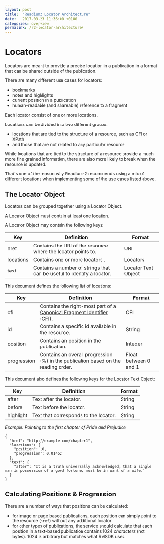 ```yaml
---
layout: post
title:  "Readium2 Locator Architecture"
date:   2017-03-23 11:36:00 +0100
categories: overview
permalink: /r2-locator-architecture/
---
```


# Locators

Locators are meant to provide a precise location in a publication in a format that can be shared outside of the publication.

There are many different use cases for locators:

* bookmarks
* notes and highlights
* current position in a publication
* human-readable (and shareable) reference to a fragment

Each locator consist of one or more locations.

Locations can be divided into two different groups:

* locations that are tied to the structure of a resource, such as CFI or XPath
* and those that are not related to any particular resource

While locations that are tied to the structure of a resource provide a much more fine grained information, there are also more likely to break when the resource is updated.

That's one of the reason why Readium-2 recommends using a mix of different locations when implementing some of the use cases listed above.


## The Locator Object

Locators can be grouped together using a Locator Object.

A Locator Object must contain at least one location.

A Locator Object may contain the following keys:

| Key  | Definition | Format |
| ---- | ---------- | ------ | 
| href  | Contains the URI of the resource where the locator points to. | URI |
| locations  | Contains one or more locators . | Locators |
| text  | Contains a number of strings that can be useful to identify a locator.  | Locator Text Object |

This document defines the following list of locations:

| Key  | Definition | Format |
| ---- | ---------- | ------ | 
| cfi  | Contains the right-most part of a [Canonical Fragment Identifier  (CFI)](http://www.idpf.org/epub/linking/cfi/epub-cfi.html).  | CFI |
| id  | Contains a specific id available in the resource.  | String |
| position  | Contains an position in the publication.  | Integer |
| progression  | Contains an overall progression (%) in the publication based on the reading order.  | Float between 0 and 1 |

This document also defines the following keys for the Locator Text Object:

| Key  | Definition | Format |
| ---- | ---------- | ------ | 
| after  | Text after the locator.| String |
| before  | Text before the locator.  | String |
| highlight  | Text that corresponds to the locator.  | String |

*Example: Pointing to the first chapter of Pride and Prejudice*

```
{
  "href": "http://example.com/chapter1",
  "locations": {
    "position": 10,
    "progression": 0.01452
  },
  "text": {
    "after": "It is a truth universally acknowledged, that a single man in possession of a good fortune, must be in want of a wife."
  }
}
```

## Calculating Positions & Progression


There are a number of ways that positions can be calculated:

* for image or page based publications, each position can simply point to the resource (`href`) without any additional locator
* for other types of publications, the service should calculate that each position in a text-based publication contains 1024 _characters_ (not bytes). 1024 is arbitrary but matches what RMSDK uses.

